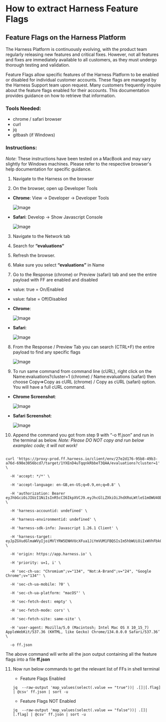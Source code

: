 # How to extract Harness Feature Flags 

## Feature Flags on the Harness Platform

The Harness Platform is continuously evolving, with the product team regularly releasing new features and critical fixes. However, not all features and fixes are immediately available to all customers, as they must undergo thorough testing and validation.

Feature Flags allow specific features of the Harness Platform to be enabled or disabled for individual customer accounts. These flags are managed by the Harness Support team upon request. Many customers frequently inquire about the feature flags enabled for their accounts. This documentation provides guidance on how to retrieve that information.

### Tools Needed: 

* chrome / safari browser
* curl 
* jq
* gitbash (if Windows)

### Instructions:

*Note*: These instructions have been tested on a MacBook and may vary slightly for Windows machines. Please refer to the respective browser's help documentation for specific guidance.

1. Navigate to the Harness on the browser

2. On the browser, open up Developer Tools 

  - **Chrome**: View → Developer → Developer Tools

    ![Image](../static/ff-chrome-developer-tools.png)

  - **Safari**: Develop → Show Javascript Console

      ![Image](../static/ff-safari-dev-tools.png)

3. Navigate to the Network tab

4. Search for **“evaluations“**

5. Refresh the browser. 

6. Make sure you select  **“evaluations”** in Name

7. Go to the Response (chrome) or Preview (safari) tab and see the entire payload with FF are enabled and disabled

  - value: true = On/Enabled

  - value: false = Off/Disabled

  - **Chrome**: 

    ![Image](../static/ff-chrome-network.png)

  - **Safari**: 

    ![Image](../static/ff-safari-network-console.png)

8. From the Response / Preview Tab you can search (CTRL+F) the entire payload to find any specific flags

   ![Image](../static/ff-list-search.jpg)

9. To run same command from command line (cURL), right click on the Name:evaluations?cluster=1  (chrome) / Name:evaluations (safari) then choose Copy=>Copy as cURL (chrome) / Copy as cURL (safari) option. You will have a full cURL command. 

  - **Chrome Screenshot**:

    ![Image](../static/get-ff-curl.png)

 -  **Safari Screenshot**:

    ![Image](../static/ff-safari-copy-curl.png)

 10. Append the command you got from step 9 with “-o ff.json” and run in the terminal as below. *Note: Please DO NOT copy and run below examplec code; it will not work!*
```

curl 'https://proxy-prod.ff.harness.io/client/env/27e2d176-95b8-49b3-a76d-698e3056bcd7/target/1YXEnD4uTqqnkRbbeT3QAA/evaluations?cluster=1' \

  -H 'accept: */*' \

  -H 'accept-language: en-GB,en-US;q=0.9,en;q=0.8' \

  -H 'authorization: Bearer eyJhbGciOiJIUzI1NiIsInR5cCI6IkpXVCJ9.eyJhcGlLZXkiOiJhdXRoLWtleS1mOWU4ODliZjMzNzNiNTEyN2*************************************************************************************************************************************************************************************************************************************************************************************b1TGiH4EnuuWDq_l9O0isda4' \

  -H 'harness-accountid: undefined' \

  -H 'harness-environmentid: undefined' \

  -H 'harness-sdk-info: Javascript 1.26.1 Client' \

  -H 'harness-target: eyJpZGVudGlmaWVyIjoiMVlYRW5ENHVUcXFua1JiYmVUM1FBQSIsIm5hbWUiOiIxWVhFbkQ0dVRxcW5rUmJiZVQzUUFBIn0=' \

  -H 'origin: https://app.harness.io' \

  -H 'priority: u=1, i' \

  -H 'sec-ch-ua: "Chromium";v="134", "Not:A-Brand";v="24", "Google Chrome";v="134"' \

  -H 'sec-ch-ua-mobile: ?0' \

  -H 'sec-ch-ua-platform: "macOS"' \

  -H 'sec-fetch-dest: empty' \

  -H 'sec-fetch-mode: cors' \

  -H 'sec-fetch-site: same-site' \

  -H 'user-agent: Mozilla/5.0 (Macintosh; Intel Mac OS X 10_15_7) AppleWebKit/537.36 (KHTML, like Gecko) Chrome/134.0.0.0 Safari/537.36’ \

  -o ff.json
```
The above command will write all the json output containing all the feature flags into a file **ff.json**

11. Now run below commands to get the relevant list of FFs in shell terminal

    - Feature Flags Enabled
    ```
    jq  --raw-output 'map_values(select(.value == "true"))| .[]|[.flag] | @csv' ff.json | sort -u
    ```

    - Feature Flags NOT Enabled
    ```
    jq  --raw-output 'map_values(select(.value == "false"))| .[]|[.flag] | @csv' ff.json | sort -u
    ```
